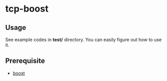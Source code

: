 # tcp-boost

## Usage
See example codes in **test/** directory. You can easily figure out how to use it.

## Prerequisite
- [boost](https://www.boost.org/)
